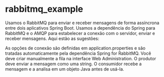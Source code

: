 # rabbitmq_example

Usamos o RabbitMQ para enviar e receber mensagens de forma assíncrona entre dois aplicativos Spring Boot. Usamos a dependência do Spring para RabbitMQ e o AMQP para estabelecer a conexão com o servidor, enviar e receber mensagens. Aqui estão as sugestões:

As opções de conexão são definidas em application.properties e são tratadas automaticamente pela dependência Spring for RabbitMQ.
Você deve criar manualmente a fila na interface Web Administration.
O produtor deve enviar a mensagem como uma string.
O consumidor recebe a mensagem e a analisa em um objeto Java antes de usá-la.
